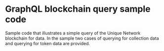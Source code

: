 # GraphQL blockchain query sample code

Sample code that illustrates a simple query of the Unique Network blockchain for data. In the sample two cases of querying for collection data and querying for token data are provided.
